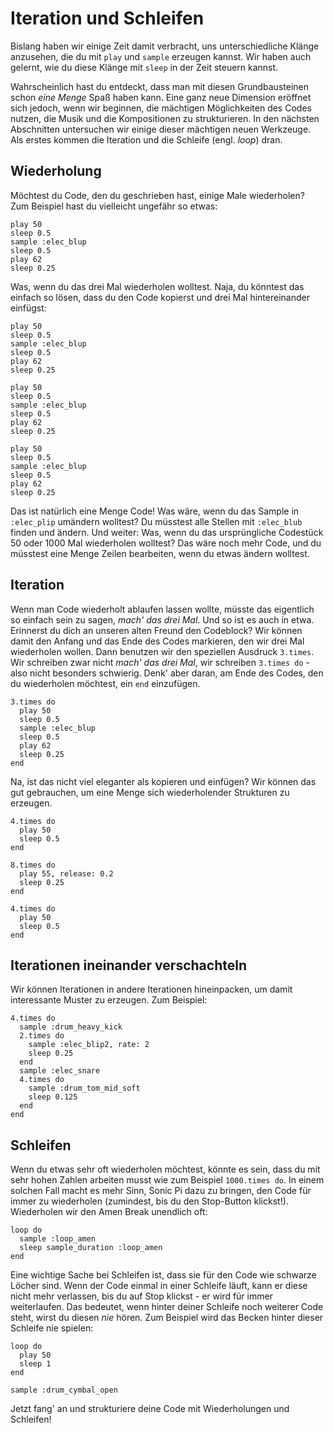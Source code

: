 # Iteration und Schleifen

Bislang haben wir einige Zeit damit verbracht, uns unterschiedliche Klänge anzusehen, die du mit `play` und `sample` erzeugen kannst. Wir haben auch gelernt, wie du diese Klänge mit `sleep` in der Zeit steuern kannst.

Wahrscheinlich hast du entdeckt, dass man mit diesen Grundbausteinen schon *eine Menge* Spaß haben kann. Eine ganz neue Dimension eröffnet sich jedoch, wenn wir beginnen, die mächtigen Möglichkeiten des Codes nutzen, die Musik und die  Kompositionen zu strukturieren. In den nächsten Abschnitten untersuchen wir einige dieser mächtigen neuen Werkzeuge. Als erstes kommen die Iteration und die Schleife (engl. *loop*) dran.

## Wiederholung

Möchtest du Code, den du geschrieben hast, einige Male wiederholen? Zum Beispiel hast du vielleicht ungefähr so etwas:

```
play 50
sleep 0.5
sample :elec_blup
sleep 0.5
play 62
sleep 0.25
```

Was, wenn du das drei Mal wiederholen wolltest. Naja, du könntest das einfach so lösen, dass du den Code kopierst und drei Mal hintereinander einfügst:

```
play 50
sleep 0.5
sample :elec_blup
sleep 0.5
play 62
sleep 0.25

play 50
sleep 0.5
sample :elec_blup
sleep 0.5
play 62
sleep 0.25

play 50
sleep 0.5
sample :elec_blup
sleep 0.5
play 62
sleep 0.25
```

Das ist natürlich eine Menge Code! Was wäre, wenn du das Sample in `:elec_plip` umändern wolltest? Du müsstest alle Stellen mit `:elec_blub` finden und ändern. Und weiter: Was, wenn du das ursprüngliche Codestück 50 oder 1000 Mal wiederholen wolltest? Das wäre noch mehr Code, und du müsstest eine Menge Zeilen bearbeiten, wenn du etwas ändern wolltest.

## Iteration

Wenn man Code wiederholt ablaufen lassen wollte, müsste das eigentlich so einfach sein zu sagen, *mach' das drei Mal*. Und so ist es auch in etwa. Erinnerst du dich an unseren alten Freund den Codeblock? Wir können damit den Anfang und das Ende des Codes markieren, den wir drei Mal wiederholen wollen. Dann benutzen wir den speziellen Ausdruck `3.times`. Wir schreiben zwar nicht *mach' das drei Mal*, wir schreiben `3.times do` - also nicht besonders schwierig. Denk' aber daran, am Ende des Codes, den du wiederholen möchtest, ein `end` einzufügen.

```
3.times do
  play 50
  sleep 0.5
  sample :elec_blup
  sleep 0.5
  play 62
  sleep 0.25
end
```

Na, ist das nicht viel eleganter als kopieren und einfügen? Wir können das gut gebrauchen, um eine Menge sich wiederholender Strukturen zu erzeugen.

```
4.times do
  play 50
  sleep 0.5
end

8.times do
  play 55, release: 0.2
  sleep 0.25
end

4.times do
  play 50
  sleep 0.5
end
```

## Iterationen ineinander verschachteln

Wir können Iterationen in andere Iterationen hineinpacken, um damit interessante Muster zu erzeugen. Zum Beispiel:

```
4.times do
  sample :drum_heavy_kick
  2.times do
    sample :elec_blip2, rate: 2
    sleep 0.25
  end
  sample :elec_snare
  4.times do
    sample :drum_tom_mid_soft
    sleep 0.125
  end
end
```

## Schleifen

Wenn du etwas sehr oft wiederholen möchtest, könnte es sein, dass du mit sehr hohen Zahlen arbeiten musst wie zum Beispiel `1000.times do`. In einem solchen Fall macht es mehr Sinn, Sonic Pi dazu zu bringen, den Code für immer zu wiederholen (zumindest, bis du den Stop-Button klickst!). Wiederholen wir den Amen Break unendlich oft:

```
loop do
  sample :loop_amen
  sleep sample_duration :loop_amen
end
```

Eine wichtige Sache bei Schleifen ist, dass sie für den Code wie schwarze Löcher sind. Wenn der Code einmal in einer Schleife läuft, kann er diese nicht mehr verlassen, bis du auf Stop klickst - er wird für immer weiterlaufen. Das bedeutet, wenn hinter deiner Schleife noch weiterer Code steht, wirst du diesen *nie* hören. Zum Beispiel wird das Becken hinter dieser Schleife nie spielen:

```
loop do
  play 50
  sleep 1
end

sample :drum_cymbal_open
```
Jetzt fang' an und strukturiere deine Code mit Wiederholungen und Schleifen!


